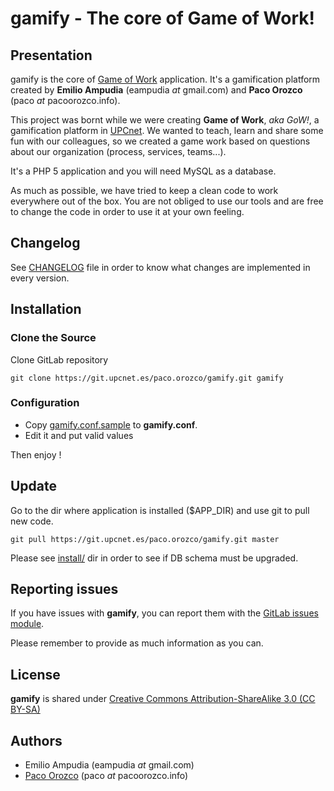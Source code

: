 # gamify - The core of Game of Work!

## Presentation

gamify is the core of [Game of Work](https://gow.upcnet.es) application. It's a gamification platform created by **Emilio Ampudia** (eampudia _at_ gmail.com) and **Paco Orozco** (paco _at_ pacoorozco.info). 

This project was bornt while we were creating **Game of Work**, _aka GoW!_, a gamification platform in [UPCnet](http://www.upcnet.es). We wanted to teach, learn and share some fun with our colleagues, so we created a game work based on questions about our organization (process, services, teams...).

It's a PHP 5 application and you will need MySQL as a database.

As much as possible, we have tried to keep a clean code to work everywhere out of the box. You are not obliged to use our tools and are free to change the code in order to use it at your own feeling.

## Changelog

See [CHANGELOG](https://git.upcnet.es/paco.orozco/gamify/blob/master/CHANGELOG) file in order to know what changes are implemented in every version.

## Installation

### Clone the Source

Clone GitLab repository
```Shell
git clone https://git.upcnet.es/paco.orozco/gamify.git gamify
```
### Configuration
* Copy [gamify.conf.sample](https://git.upcnet.es/paco.orozco/gamify/blob/master/gamify.conf.sample) to **gamify.conf**. 
* Edit it and put valid values

Then enjoy !

## Update

Go to the dir where application is installed ($APP_DIR) and use git to pull new code.

    git pull https://git.upcnet.es/paco.orozco/gamify.git master

Please see [install/](https://git.upcnet.es/paco.orozco/gamify/tree/master/install) dir in order to see if DB schema must be upgraded.

## Reporting issues

If you have issues with **gamify**, you can report them with the [GitLab issues module](https://git.upcnet.es/paco.orozco/gamify/issues?_=1398431084205).

Please remember to provide as much information as you can.

## License

**gamify** is shared under [Creative Commons Attribution-ShareAlike 3.0 (CC BY-SA)](http://creativecommons.org/licenses/by-sa/3.0/deed.en)

## Authors

* Emilio Ampudia (eampudia _at_ gmail.com)
* [Paco Orozco](http://pacoorozco.info) (paco _at_ pacoorozco.info)